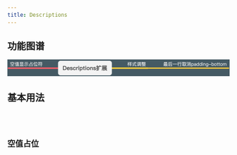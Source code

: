 ```yaml
---
title: Descriptions
---
```


## 功能图谱

<img src='./demos/images/features.png' />

## 基本用法

<code src="./demos/basic.tsx" title='基本用法' desc="取消最后一行padding-bottom"/>

## 空值占位

<code src="./demos/empty.tsx" title='空值占位' desc="默认显示'-',可在全局配置中调整"/>
